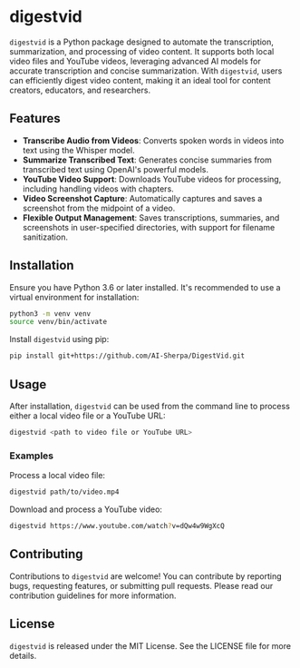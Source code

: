 # digestvid

`digestvid` is a Python package designed to automate the transcription, summarization, and processing of video content. It supports both local video files and YouTube videos, leveraging advanced AI models for accurate transcription and concise summarization. With `digestvid`, users can efficiently digest video content, making it an ideal tool for content creators, educators, and researchers.

## Features

- **Transcribe Audio from Videos**: Converts spoken words in videos into text using the Whisper model.
- **Summarize Transcribed Text**: Generates concise summaries from transcribed text using OpenAI's powerful models.
- **YouTube Video Support**: Downloads YouTube videos for processing, including handling videos with chapters.
- **Video Screenshot Capture**: Automatically captures and saves a screenshot from the midpoint of a video.
- **Flexible Output Management**: Saves transcriptions, summaries, and screenshots in user-specified directories, with support for filename sanitization.

## Installation

Ensure you have Python 3.6 or later installed. It's recommended to use a virtual environment for installation:

```bash
python3 -m venv venv
source venv/bin/activate
```

Install `digestvid` using pip:

```bash
pip install git+https://github.com/AI-Sherpa/DigestVid.git
```

## Usage

After installation, `digestvid` can be used from the command line to process either a local video file or a YouTube URL:

```bash
digestvid <path to video file or YouTube URL>
```

### Examples

Process a local video file:

```bash
digestvid path/to/video.mp4
```

Download and process a YouTube video:

```bash
digestvid https://www.youtube.com/watch?v=dQw4w9WgXcQ
```

## Contributing

Contributions to `digestvid` are welcome! You can contribute by reporting bugs, requesting features, or submitting pull requests. Please read our contribution guidelines for more information.

## License

`digestvid` is released under the MIT License. See the LICENSE file for more details.